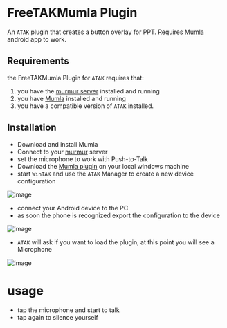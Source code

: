 # FreeTAKMumla Plugin
An `ATAK` plugin that creates a button overlay for PPT.
Requires [Mumla](https://play.google.com/store/apps/details?id=se.lublin.mumla) android app to work.

## Requirements
the FreeTAKMumla Plugin for `ATAK` requires that:
1. you have the [murmur server](../FreeTAKHub/Voice/VoiceServer.md) installed and running
2. you have [Mumla](https://play.google.com/store/apps/details?id=se.lublin.mumla&gl=US) installed and running
3. you have a compatible version of `ATAK` installed.

## Installation
* Download and install Mumla
* Connect to your [murmur](../FreeTAKHub/Voice/VoiceServer.md) server
* set the microphone to work with Push-to-Talk
* Download  the [Mumla plugin](https://github.com/FreeTAKTeam/FreeTAKMumla_Plugin/releases) on your local windows machine
* start `WinTAK` and use the `ATAK` Manager to create a new device configuration

![image](https://user-images.githubusercontent.com/60719165/159173419-7574310c-71b2-41dd-b33a-5e570eed4e56.png)

* connect your Android device to the PC
* as soon the phone is recognized export the configuration to the device

![image](https://user-images.githubusercontent.com/60719165/159173473-c5598f90-168f-4fec-bd6a-f25da345fff0.png)

* `ATAK` will ask if you want to load the plugin, at this point you will see a Microphone

![image](https://user-images.githubusercontent.com/60719165/159173589-f8eaec26-1392-476d-97b8-f8f5dda2144a.png)

# usage
* tap the microphone and start to talk
* tap again to silence yourself
